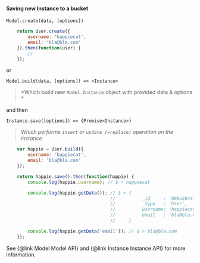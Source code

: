 #### Saving new Instance to a bucket

`Model.create(data, [options])`  

````javascript
    return User.create({
        username: 'happiecat',
        email: 'bla@bla.com'
    }).then(function(user) {
        //
    });
````

or  

`Model.build(data, [options]) => <Instance>`  

> *Which build new `Model.Instance` object with provided data & options *

and then  

`Instance.save([options]) => {Promise<Instance>}`

> *Which performs `insert` or `update (=replace)` operation on the instance*

````javascript
    var happie = User.build({
        username: 'happiecat',
        email: 'bla@bla.com'
    });

    return happie.save().then(function(happie) {
        console.log(happie.username); // $ > happiecat

        console.log(happie.getData()); // $ > {
                                       //          _id     : '000a2644-a151-4771-98ef-132134e1606e',
                                       //          _type   : 'User',
                                       //          username: 'happiecat',
                                       //          email   : 'bla@bla.com',
                                       //     }

        console.log(happie.getData('email')); // $ > bla@bla.com
    });
````


See {@link Model Model API} and {@link Instance Instance API} for more information.
